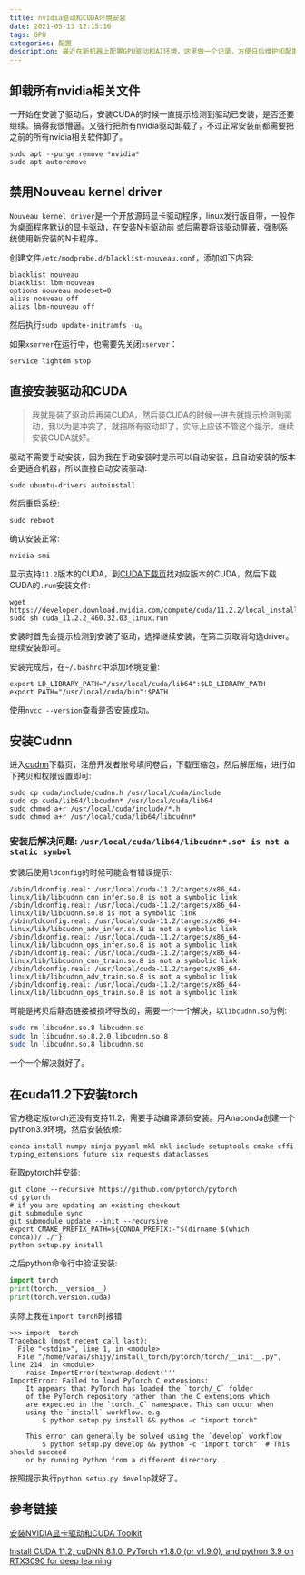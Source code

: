 ```yaml
---
title: nvidia驱动和CUDA环境安装
date: 2021-05-13 12:15:16
tags: GPU
categories: 配置
description: 最近在新机器上配置GPU驱动和AI环境，这里做一个记录，方便日后维护和配置其他机器。
---
```


## 卸载所有nvidia相关文件

一开始在安装了驱动后，安装CUDA的时候一直提示检测到驱动已安装，是否还要继续。搞得我很懵逼。又强行把所有nvidia驱动卸载了，不过正常安装前都需要把之前的所有nvidia相关软件卸了。

```
sudo apt --purge remove *nvidia*
sudo apt autoremove
```

## 禁用Nouveau kernel driver

`Nouveau kernel driver`是一个开放源码显卡驱动程序，linux发行版自带，一般作为桌面程序默认的显卡驱动，在安装N卡驱动前 或后需要将该驱动屏蔽，强制系统使用新安装的N卡程序。

创建文件`/etc/modprobe.d/blacklist-nouveau.conf`，添加如下内容:

```
blacklist nouveau
blacklist lbm-nouveau
options nouveau modeset=0
alias nouveau off
alias lbm-nouveau off
```

然后执行`sudo update-initramfs -u`。

如果`xserver`在运行中，也需要先关闭`xserver`：

```
service lightdm stop
```

## 直接安装驱动和CUDA

> 我就是装了驱动后再装CUDA，然后装CUDA的时候一进去就提示检测到驱动，我以为是冲突了，就把所有驱动卸了，实际上应该不管这个提示，继续安装CUDA就好。

驱动不需要手动安装，因为我在手动安装时提示可以自动安装，且自动安装的版本会更适合机器，所以直接自动安装驱动:

```
sudo ubuntu-drivers autoinstall
```

然后重启系统:

```
sudo reboot
```

确认安装正常:

```
nvidia-smi
```

显示支持`11.2`版本的CUDA，到[CUDA下载页](https://developer.nvidia.com/cuda-toolkit-archive)找对应版本的CUDA，然后下载CUDA的`.run`安装文件:

```
wget https://developer.download.nvidia.com/compute/cuda/11.2.2/local_installers/cuda_11.2.2_460.32.03_linux.run
sudo sh cuda_11.2.2_460.32.03_linux.run
```

安装时首先会提示检测到安装了驱动，选择继续安装，在第二页取消勾选driver。继续安装即可。

安装完成后，在`~/.bashrc`中添加环境变量:

```
export LD_LIBRARY_PATH="/usr/local/cuda/lib64":$LD_LIBRARY_PATH
export PATH="/usr/local/cuda/bin":$PATH
```

使用`nvcc --version`查看是否安装成功。

## 安装Cudnn

进入[cudnn](https://developer.nvidia.com/cudnn)下载页，注册开发者账号填问卷后，下载压缩包，然后解压缩，进行如下拷贝和权限设置即可:

```
sudo cp cuda/include/cudnn.h /usr/local/cuda/include
sudo cp cuda/lib64/libcudnn* /usr/local/cuda/lib64
sudo chmod a+r /usr/local/cuda/include/*.h 
sudo chmod a+r /usr/local/cuda/lib64/libcudnn*
```

### 安装后解决问题: `/usr/local/cuda/lib64/libcudnn*.so* is not a static symbol`

安装后使用`ldconfig`的时候可能会有错误提示:

````
/sbin/ldconfig.real: /usr/local/cuda-11.2/targets/x86_64-linux/lib/libcudnn_cnn_infer.so.8 is not a symbolic link
/sbin/ldconfig.real: /usr/local/cuda-11.2/targets/x86_64-linux/lib/libcudnn.so.8 is not a symbolic link
/sbin/ldconfig.real: /usr/local/cuda-11.2/targets/x86_64-linux/lib/libcudnn_adv_infer.so.8 is not a symbolic link
/sbin/ldconfig.real: /usr/local/cuda-11.2/targets/x86_64-linux/lib/libcudnn_ops_infer.so.8 is not a symbolic link
/sbin/ldconfig.real: /usr/local/cuda-11.2/targets/x86_64-linux/lib/libcudnn_cnn_train.so.8 is not a symbolic link
/sbin/ldconfig.real: /usr/local/cuda-11.2/targets/x86_64-linux/lib/libcudnn_adv_train.so.8 is not a symbolic link
/sbin/ldconfig.real: /usr/local/cuda-11.2/targets/x86_64-linux/lib/libcudnn_ops_train.so.8 is not a symbolic link
````

可能是拷贝后静态链接被损坏导致的，需要一个一个解决，以`libcudnn.so`为例:

````sh
sudo rm libcudnn.so.8 libcudnn.so
sudo ln libcudnn.so.8.2.0 libcudnn.so.8
sudo ln libcudnn.so.8 libcudnn.so
````

一个一个解决就好了。



## 在cuda11.2下安装torch

官方稳定版torch还没有支持11.2，需要手动编译源码安装。用Anaconda创建一个python3.9环境，然后安装依赖:

```
conda install numpy ninja pyyaml mkl mkl-include setuptools cmake cffi typing_extensions future six requests dataclasses
```

获取pytorch并安装:

```
git clone --recursive https://github.com/pytorch/pytorch
cd pytorch
# if you are updating an existing checkout
git submodule sync
git submodule update --init --recursive
export CMAKE_PREFIX_PATH=${CONDA_PREFIX:-"$(dirname $(which conda))/../"}
python setup.py install
```

之后python命令行中验证安装:

```python
import torch
print(torch.__version__)
print(torch.version.cuda)
```

实际上我在`import torch`时报错:

````
>>> import  torch
Traceback (most recent call last):
  File "<stdin>", line 1, in <module>
  File "/home/varas/shijy/install_torch/pytorch/torch/__init__.py", line 214, in <module>
    raise ImportError(textwrap.dedent('''
ImportError: Failed to load PyTorch C extensions:
    It appears that PyTorch has loaded the `torch/_C` folder
    of the PyTorch repository rather than the C extensions which
    are expected in the `torch._C` namespace. This can occur when
    using the `install` workflow. e.g.
        $ python setup.py install && python -c "import torch"

    This error can generally be solved using the `develop` workflow
        $ python setup.py develop && python -c "import torch"  # This should succeed
    or by running Python from a different directory.
````

按照提示执行`python setup.py develop`就好了。



## 参考链接

[安装NVIDIA显卡驱动和CUDA Toolkit](https://www.jianshu.com/p/ba6beab8ad7f)

[Install CUDA 11.2, cuDNN 8.1.0, PyTorch v1.8.0 (or v1.9.0), and python 3.9 on RTX3090 for deep learning](https://medium.com/analytics-vidhya/install-cuda-11-2-cudnn-8-1-0-and-python-3-9-on-rtx3090-for-deep-learning-fcf96c95f7a1)